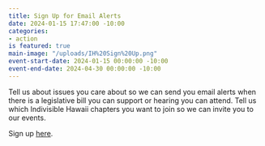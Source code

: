```yaml
---
title: Sign Up for Email Alerts
date: 2024-01-15 17:47:00 -10:00
categories:
- action
is featured: true
main-image: "/uploads/IH%20Sign%20Up.png"
event-start-date: 2024-01-15 00:00:00 -10:00
event-end-date: 2024-04-30 00:00:00 -10:00
---
```


Tell us about issues you care about so we can send you email alerts when there is a legislative bill you can support or hearing you can attend.  Tell us which  Indivisible Hawaii chapters you want to join so we can invite you to our events.  

Sign up [here](https://indivisiblehawaii.org/join).